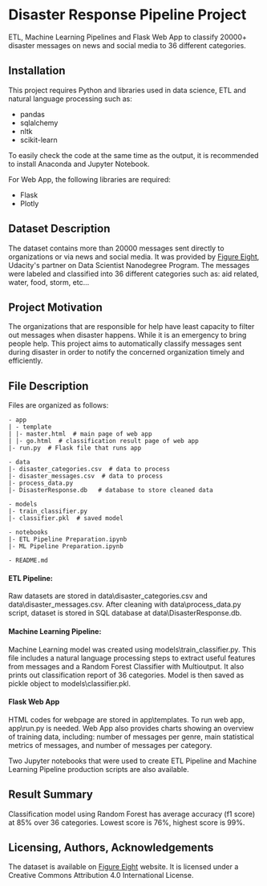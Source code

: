 # Disaster Response Pipeline Project

ETL, Machine Learning Pipelines and Flask Web App to classify 20000+ disaster messages on news and social media to 36 different categories.

## Installation

This project requires Python and libraries used in data science, ETL and natural language processing such as:
- pandas
- sqlalchemy
- nltk
- scikit-learn

To easily check the code at the same time as the output, it is recommended to install Anaconda and Jupyter Notebook.

For Web App, the following libraries are required:
- Flask
- Plotly

## Dataset Description

The dataset contains more than 20000 messages sent directly to organizations or via news and social media. It was provided by [Figure Eight](https://www.figure-eight.com/), Udacity's partner on Data Scientist Nanodegree Program.
The messages were labeled and classified into 36 different categories such as: aid related, water, food, storm, etc...

## Project Motivation
The organizations that are responsible for help have least capacity to filter out messages when disaster happens. While it is an emergency to bring people help. This project aims to automatically classify messages sent during disaster in order to notify the concerned organization timely and efficiently.

## File Description
Files are organized as follows:

```
- app
| - template
| |- master.html  # main page of web app
| |- go.html  # classification result page of web app
|- run.py  # Flask file that runs app

- data
|- disaster_categories.csv  # data to process 
|- disaster_messages.csv  # data to process
|- process_data.py
|- DisasterResponse.db   # database to store cleaned data

- models
|- train_classifier.py
|- classifier.pkl  # saved model 

- notebooks
|- ETL Pipeline Preparation.ipynb
|- ML Pipeline Preparation.ipynb

- README.md
```
#### ETL Pipeline:
Raw datasets are stored in data\disaster_categories.csv and data\disaster_messages.csv. After cleaning with data\process_data.py script, dataset is stored in SQL database at data\DisasterResponse.db.
#### Machine Learning Pipeline:
Machine Learning model was created using models\train_classifier.py. This file includes a natural language processing steps to extract useful features from messages and a Random Forest Classifier with Multioutput. It also prints out classification report of 36 categories. Model is then saved as pickle object to models\classifier.pkl.
#### Flask Web App
HTML codes for webpage are stored in app\templates. To run web app, app\run.py is needed. Web App also provides charts showing an overview of training data, including: number of messages per genre, main statistical metrics of messages, and number of messages per category.

Two Jupyter notebooks that were used to create ETL Pipeline and Machine Learning Pipeline production scripts are also available.

## Result Summary
Classification model using Random Forest has average accuracy (f1 score) at 85% over 36 categories. Lowest score is 76%, highest score is 99%.

## Licensing, Authors, Acknowledgements
The dataset is available on [Figure Eight](https://www.figure-eight.com/data-for-everyone/) website. It is licensed under a Creative Commons Attribution 4.0 International License.
